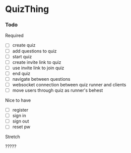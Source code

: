 # QuizThing

### Todo

Required

- [ ] create quiz
- [ ] add questions to quiz
- [ ] start quiz
- [ ] create invite link to quiz
- [ ] use invite link to join quiz
- [ ] end quiz
- [ ] navigate between questions
- [ ] websocket connection between quiz runner and clients
- [ ] move users through quiz as runner's behest

Nice to have

- [ ] register
- [ ] sign in
- [ ] sign out
- [ ] reset pw

Stretch

?????
